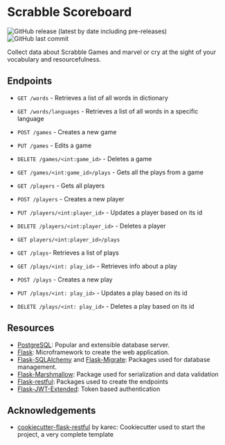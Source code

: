 # Scrabble Scoreboard

![GitHub release (latest by date including pre-releases)](https://img.shields.io/github/v/release/drearondov/scrabblescoreboard?include_prereleases&style=flat-square)
![GitHub last commit](https://img.shields.io/github/last-commit/drearondov/scrabblescoreboard?style=flat-square)

Collect data about Scrabble Games and marvel or cry at the sight of your vocabulary and resourcefulness.

## Endpoints

* `GET /words` - Retrieves a list of all words in dictionary
* `GET /words/languages` - Retrieves a list of all words in a specific language

* `POST /games` - Creates a new game
* `PUT /games` - Edits a game
* `DELETE /games/<int:game_id>` - Deletes a game
* `GET /games/<int:game_id>/plays` - Gets all the plays from a game

* `GET /players` - Gets all players
* `POST /players` - Creates a new player
* `PUT /players/<int:player_id>` - Updates a player based on its id
* `DELETE /players/<int:player_id>` - Deletes a player
* `GET players/<int:player_id>/plays`

* `GET /plays`- Retrieves a list of plays
* `GET /plays/<int: play_id>` - Retrieves info about a play
* `POST /plays` - Creates a new play
* `PUT /plays/<int: play_id>` - Updates a play based on its id
* `DELETE /plays/<int: play_id>` - Deletes a play based on its id

## Resources

* [PostgreSQL](https://www.postgresql.org): Popular and extensible database server.
* [Flask](https://flask.palletsprojects.com/en/1.1.x/): Microframework to create the web application.
* [Flask-SQLAlchemy](https://flask-sqlalchemy.palletsprojects.com/en/2.x/) and [Flask-Migrate](https://flask-migrate.readthedocs.io/en/latest/): Packages used for database management.
* [Flask-Marshmallow](https://flask-marshmallow.readthedocs.io/en/latest/): Package used for serialization and data validation
* [Flask-restful](https://flask-restful.readthedocs.io/en/latest/): Packages used to create the endpoints
* [Flask-JWT-Extended](https://flask-jwt-extended.readthedocs.io/en/latest/): Token based authentication

## Acknowledgements

* [cookiecutter-flask-restful](https://github.com/karec/cookiecutter-flask-restful)  by karec: Cookiecutter used to start the project, a very complete template
